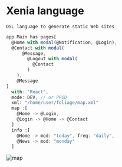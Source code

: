 # Xenia language

```
DSL language to generate static Web sites
```

```typescript
app Main has pages[
  @Home with modal(@Notification, @Login), 
  @Contact with modal(
	  @Message, 
		@Logout with modal(
		  @Contact
		)
	), 
	@Message
]
  with: "React",
  mode: DEV, // or PROD
  xml: "/home/user/foliage/map.xml"
  map :[
  	@Home -> @Login,
	@Login -> @Home -> @Contact
  ]
  info :[
	@Home -> mod: "today", freq: "daily",
	@News -> mod: "monday"
  ]
```
![map](https://user-images.githubusercontent.com/30366483/64978145-243a6e00-d8b5-11e9-8b54-b388fc7bd664.PNG)
